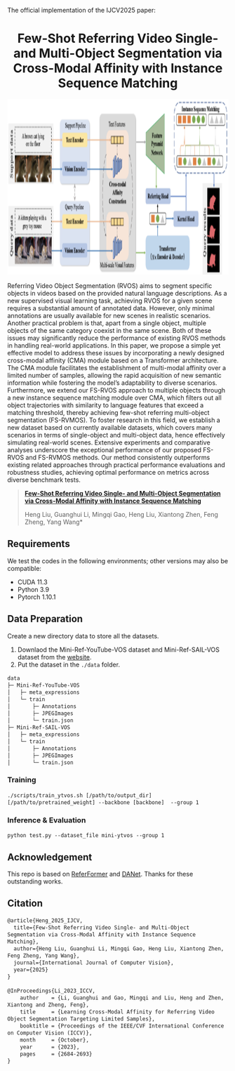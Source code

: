 
The official implementation of the IJCV2025 paper: 

<div align="center">
<h1>
<b>
Few-Shot Referring Video Single- and Multi-Object Segmentation via Cross-Modal Affinity with Instance Sequence Matching
</b>
</h1>
</div>


<p align="center"><img src="docs/figtotal.png" width="800" height="400"/></p>





Referring Video Object Segmentation (RVOS) aims to segment specific objects in videos based on the provided natural language descriptions. As a new supervised visual learning task, achieving RVOS for a given scene requires a substantial amount of annotated data. However, only minimal annotations are usually available for new scenes in realistic scenarios. Another practical problem is that, apart from a single object, multiple objects of the same category coexist in the same scene. Both of these issues may significantly reduce the performance of existing RVOS methods in handling real-world applications. In this paper, we propose a simple yet effective model to address these issues by incorporating a newly designed cross-modal affinity (CMA) module based on a Transformer architecture. The CMA module facilitates the establishment of multi-modal affinity over a limited number of samples, allowing the rapid acquisition of new semantic information while fostering the model’s adaptability to diverse scenarios. Furthermore, we extend our FS-RVOS approach to multiple objects through a new instance sequence matching module over CMA, which filters out all object trajectories with similarity to language features that exceed a matching threshold, thereby achieving few-shot referring multi-object segmentation (FS-RVMOS). To foster research in this field, we establish a new dataset based on currently available datasets, which covers many scenarios in terms of single-object and multi-object data, hence effectively simulating real-world scenes. Extensive experiments and comparative analyses underscore the exceptional performance of our proposed FS-RVOS and FS-RVMOS methods. Our method consistently outperforms existing related approaches through practical performance evaluations and robustness studies, achieving optimal performance on metrics across diverse benchmark tests.

> [**Few-Shot Referring Video Single- and Multi-Object Segmentation via Cross-Modal Affinity with Instance Sequence Matching**](https://arxiv.org/abs/2309.02041v1)
>
> Heng Liu, Guanghui Li, Mingqi Gao, Heng Liu, Xiantong Zhen, Feng Zheng, Yang Wang*


## Requirements

We test the codes in the following environments; other versions may also be compatible:

- CUDA 11.3 
- Python 3.9
- Pytorch 1.10.1



## Data Preparation
Create a new directory data to store all the datasets.

1. Downlaod the Mini-Ref-YouTube-VOS dataset and Mini-Ref-SAIL-VOS dataset from the [website](https://drive.google.com/drive/folders/1ZdrQY8gKKEmMoJxP13ZZ5_Qrc4hGoZUj?usp=sharing).
2. Put the dataset in the `./data` folder.
```
data
├─ Mini-Ref-YouTube-VOS
│   ├─ meta_expressions
│   └─ train
│       ├─ Annotations
│       ├─ JPEGImages
│       └─ train.json
├─ Mini-Ref-SAIL-VOS
│   ├─ meta_expressions
│   └─ train
│       ├─ Annotations
│       ├─ JPEGImages
│       └─ train.json

```


### Training
```
./scripts/train_ytvos.sh [/path/to/output_dir] [/path/to/pretrained_weight] --backbone [backbone]  --group 1
```

### Inference & Evaluation

```
python test.py --dataset_file mini-ytvos --group 1
```


## Acknowledgement
This repo is based on [ReferFormer](https://github.com/wjn922/ReferFormer) and [DANet](https://github.com/scutpaul/DANet). Thanks for these outstanding works.

## Citation

```
@article{Heng_2025_IJCV,
  title={Few-Shot Referring Video Single- and Multi-Object Segmentation via Cross-Modal Affinity with Instance Sequence Matching},
  author={Heng Liu, Guanghui Li, Mingqi Gao, Heng Liu, Xiantong Zhen, Feng Zheng, Yang Wang},
  journal={International Journal of Computer Vision},
  year={2025}
}

@InProceedings{Li_2023_ICCV,
    author    = {Li, Guanghui and Gao, Mingqi and Liu, Heng and Zhen, Xiantong and Zheng, Feng},
    title     = {Learning Cross-Modal Affinity for Referring Video Object Segmentation Targeting Limited Samples},
    booktitle = {Proceedings of the IEEE/CVF International Conference on Computer Vision (ICCV)},
    month     = {October},
    year      = {2023},
    pages     = {2684-2693}
}
```



